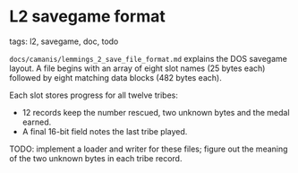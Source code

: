 # L2 savegame format

tags: l2, savegame, doc, todo

`docs/camanis/lemmings_2_save_file_format.md` explains the DOS savegame layout. A file begins with an array of eight slot names (25 bytes each) followed by eight matching data blocks (482 bytes each).

Each slot stores progress for all twelve tribes:
- 12 records keep the number rescued, two unknown bytes and the medal earned.
- A final 16-bit field notes the last tribe played.

TODO: implement a loader and writer for these files; figure out the meaning of the two unknown bytes in each tribe record.
